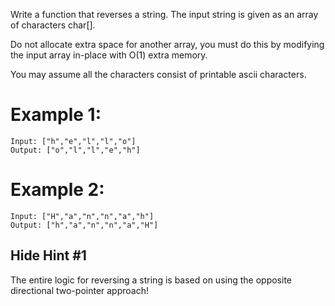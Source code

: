 Write a function that reverses a string. The input string is given as an array of characters char[].

Do not allocate extra space for another array, you must do this by modifying the input array in-place with O(1) extra memory.

You may assume all the characters consist of printable ascii characters.


# Example 1:
```
Input: ["h","e","l","l","o"]
Output: ["o","l","l","e","h"]
```

# Example 2:
```
Input: ["H","a","n","n","a","h"]
Output: ["h","a","n","n","a","H"]
```

## Hide Hint #1  
The entire logic for reversing a string is based on using the opposite directional two-pointer approach!